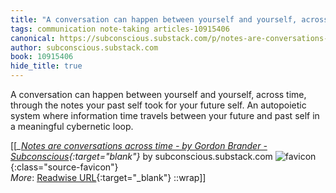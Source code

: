 ```yaml
---
title: "A conversation can happen between yourself and yourself, across time, ..."
tags: communication note-taking articles-10915406
canonical: https://subconscious.substack.com/p/notes-are-conversations-across-time
author: subconscious.substack.com
book: 10915406
hide_title: true
---
```


A conversation can happen between yourself and yourself, across time, through the notes your past self took for your future self. An autopoietic system where information time travels between your future and past self in a meaningful cybernetic loop.


[[<cite>_[Notes are conversations across time - by Gordon Brander - Subconscious](https://subconscious.substack.com/p/notes-are-conversations-across-time){:target="_blank"}_</cite> by subconscious.substack.com ![favicon](https://s2.googleusercontent.com/s2/favicons?domain=subconscious.substack.com){:class="source-favicon"}<br>
_More_: [Readwise URL](https://readwise.io/open/226244251){:target="_blank"}
::wrap]]